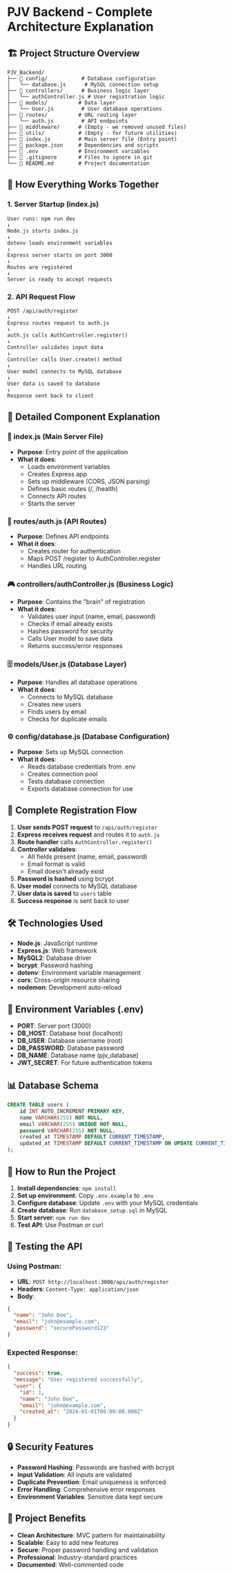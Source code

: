 # PJV Backend - Complete Architecture Explanation

## 🏗️ Project Structure Overview

```
PJV_Backend/
├── 📁 config/           # Database configuration
│   └── database.js      # MySQL connection setup
├── 📁 controllers/      # Business logic layer
│   └── authController.js # User registration logic
├── 📁 models/          # Data layer
│   └── User.js         # User database operations
├── 📁 routes/          # URL routing layer
│   └── auth.js         # API endpoints
├── 📁 middleware/      # (Empty - we removed unused files)
├── 📁 utils/           # (Empty - for future utilities)
├── 📄 index.js         # Main server file (Entry point)
├── 📄 package.json     # Dependencies and scripts
├── 📄 .env             # Environment variables
├── 📄 .gitignore       # Files to ignore in git
└── 📄 README.md        # Project documentation
```

## 🔄 How Everything Works Together

### 1. Server Startup (index.js)
```
User runs: npm run dev
↓
Node.js starts index.js
↓
dotenv loads environment variables
↓
Express server starts on port 3000
↓
Routes are registered
↓
Server is ready to accept requests
```

### 2. API Request Flow
```
POST /api/auth/register
↓
Express routes request to auth.js
↓
auth.js calls AuthController.register()
↓
Controller validates input data
↓
Controller calls User.create() method
↓
User model connects to MySQL database
↓
User data is saved to database
↓
Response sent back to client
```

## 🎯 Detailed Component Explanation

### 📄 index.js (Main Server File)
- **Purpose**: Entry point of the application
- **What it does**:
  - Loads environment variables
  - Creates Express app
  - Sets up middleware (CORS, JSON parsing)
  - Defines basic routes (/, /health)
  - Connects API routes
  - Starts the server

### 🔗 routes/auth.js (API Routes)
- **Purpose**: Defines API endpoints
- **What it does**:
  - Creates router for authentication
  - Maps POST /register to AuthController.register
  - Handles URL routing

### 🎮 controllers/authController.js (Business Logic)
- **Purpose**: Contains the "brain" of registration
- **What it does**:
  - Validates user input (name, email, password)
  - Checks if email already exists
  - Hashes password for security
  - Calls User model to save data
  - Returns success/error responses

### 🗄️ models/User.js (Database Layer)
- **Purpose**: Handles all database operations
- **What it does**:
  - Connects to MySQL database
  - Creates new users
  - Finds users by email
  - Checks for duplicate emails

### ⚙️ config/database.js (Database Configuration)
- **Purpose**: Sets up MySQL connection
- **What it does**:
  - Reads database credentials from .env
  - Creates connection pool
  - Tests database connection
  - Exports database connection for use

## 🔄 Complete Registration Flow

1. **User sends POST request** to `/api/auth/register`
2. **Express receives request** and routes it to `auth.js`
3. **Route handler** calls `AuthController.register()`
4. **Controller validates**:
   - All fields present (name, email, password)
   - Email format is valid
   - Email doesn't already exist
5. **Password is hashed** using bcrypt
6. **User model** connects to MySQL database
7. **User data is saved** to `users` table
8. **Success response** is sent back to user

## 🛠️ Technologies Used

- **Node.js**: JavaScript runtime
- **Express.js**: Web framework
- **MySQL2**: Database driver
- **bcrypt**: Password hashing
- **dotenv**: Environment variable management
- **cors**: Cross-origin resource sharing
- **nodemon**: Development auto-reload

## 🔧 Environment Variables (.env)

- **PORT**: Server port (3000)
- **DB_HOST**: Database host (localhost)
- **DB_USER**: Database username (root)
- **DB_PASSWORD**: Database password
- **DB_NAME**: Database name (pjv_database)
- **JWT_SECRET**: For future authentication tokens

## 📊 Database Schema

```sql
CREATE TABLE users (
    id INT AUTO_INCREMENT PRIMARY KEY,
    name VARCHAR(255) NOT NULL,
    email VARCHAR(255) UNIQUE NOT NULL,
    password VARCHAR(255) NOT NULL,
    created_at TIMESTAMP DEFAULT CURRENT_TIMESTAMP,
    updated_at TIMESTAMP DEFAULT CURRENT_TIMESTAMP ON UPDATE CURRENT_TIMESTAMP
);
```

## 🚀 How to Run the Project

1. **Install dependencies**: `npm install`
2. **Set up environment**: Copy `.env.example` to `.env`
3. **Configure database**: Update `.env` with your MySQL credentials
4. **Create database**: Run `database_setup.sql` in MySQL
5. **Start server**: `npm run dev`
6. **Test API**: Use Postman or curl

## 🧪 Testing the API

### Using Postman:
- **URL**: `POST http://localhost:3000/api/auth/register`
- **Headers**: `Content-Type: application/json`
- **Body**:
```json
{
  "name": "John Doe",
  "email": "john@example.com",
  "password": "securePassword123"
}
```

### Expected Response:
```json
{
  "success": true,
  "message": "User registered successfully",
  "user": {
    "id": 1,
    "name": "John Doe",
    "email": "john@example.com",
    "created_at": "2024-01-01T00:00:00.000Z"
  }
}
```

## 🔒 Security Features

- **Password Hashing**: Passwords are hashed with bcrypt
- **Input Validation**: All inputs are validated
- **Duplicate Prevention**: Email uniqueness is enforced
- **Error Handling**: Comprehensive error responses
- **Environment Variables**: Sensitive data kept secure

## 🎯 Project Benefits

- **Clean Architecture**: MVC pattern for maintainability
- **Scalable**: Easy to add new features
- **Secure**: Proper password handling and validation
- **Professional**: Industry-standard practices
- **Documented**: Well-commented code
